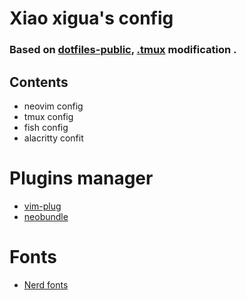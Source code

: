 # Xiao xigua's config
### Based on [dotfiles-public](https://github.com/craftzdog/dotfiles-public), [.tmux](https://github.com/gpakosz/.tmux) modification .

## Contents
- neovim config
- tmux config
- fish config
- alacritty confit

# Plugins manager
- [vim-plug](https://github.com/junegunn/vim-plug)
- [neobundle](https://github.com/Shougo/neobundle.vim)

# Fonts
- [Nerd fonts](https://github.com/ryanoasis/nerd-fonts)

